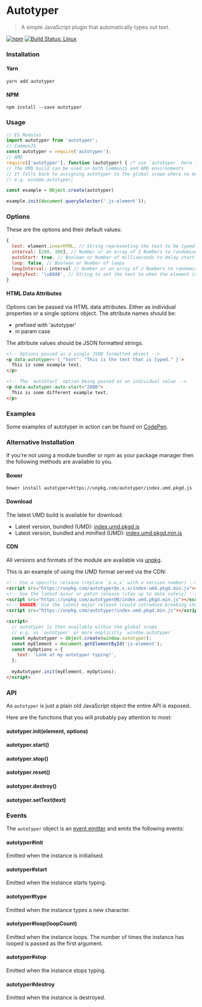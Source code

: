 # Autotyper

> A simple JavaScript plugin that automatically types out text.

[![npm](https://img.shields.io/npm/v/autotyper.svg)](https://www.npmjs.com/package/autotyper) [![Build Status: Linux](https://travis-ci.org/saulhardman/autotyper.svg?branch=master)](https://travis-ci.org/saulhardman/autotyper)

### Installation

#### Yarn

```
yarn add autotyper
```

#### NPM

```
npm install --save autotyper
```

### Usage

```js
// ES Modules
import autotyper from 'autotyper';
// CommonJS
const autotyper = require('autotyper');
// AMD
require(['autotyper'], function (autotyper) { /* use `autotyper` here */ });
// The UMD build can be used in both CommonJS and AMD environments
// It falls back to assigning autotyper to the global scope where no module system is present
// e.g. window.autotyper;

const example = Object.create(autotyper)

example.init(document.querySelector('.js-element'));
```

### Options

These are the options and their default values:

```js
{
  text: element.innerHTML, // String representing the text to be typed out, defaults to the element's `innerHTML`
  interval: [200, 300], // Number or an array of 2 Numbers to randomise between (in milliseconds)
  autoStart: true, // Boolean or Number of milliseconds to delay start by
  loop: false, // Boolean or Number of loops
  loopInterval: interval // Number or an array of 2 Numbers to randomise between (in milliseconds), defaults to `interval`
  emptyText: '\u00A0', // String to set the text to when the element is empty, defaults to the unicode literal 'no-break space' to preserve element height
}
```

#### HTML Data Attributes

Options can be passed via HTML data attributes. Either as individual properties or a single options object. The attribute names should be:

- prefixed with 'autotyper'
- in param case

The attribute values should be JSON formatted strings.

```html
<!-- Options passed as a single JSON formatted object -->
<p data-autotyper='{ "text": "This is the text that is typed." }'>
  This is some example text.
</p>

<!-- The `autoStart` option being passed as an individual value -->
<p data-autotyper-auto-start="2000">
  This is some different example text.
</p>
```

### Examples

Some examples of autotyper in action can be found on [CodePen](https://codepen.io/saulhardman/pen/vgYwmO).

### Alternative Installation

If you're not using a module bundler or npm as your package manager then the following methods are available to you.

#### Bower

```
bower install autotyper=https://unpkg.com/autotyper/index.umd.pkgd.js
```

#### Download

The latest UMD build is available for download:

- Latest version, bundled (UMD): [index.umd.pkgd.js](https://unpkg.com/autotyper/index.umd.pkgd.js)
- Latest version, bundled and minified (UMD): [index.umd.pkgd.min.js](https://unpkg.com/autotyper/index.umd.pkgd.min.js)

#### CDN

All versions and formats of the module are available via [unpkg](https://unpkg.com/).

This is an example of using the UMD format served via the CDN:

```html
<!-- Use a specific release (replace `x.x.x` with a version number) -->
<script src="https://unpkg.com/autotyper@x.x.x/index.umd.pkgd.min.js"></script>
<!-- Use the latest minor or patch release (stay up to date safely) -->
<script src="https://unpkg.com/autotyper@0/index.umd.pkgd.min.js"></script>
<!-- DANGER: Use the latest major release (could introduce breaking changes) -->
<script src="https://unpkg.com/autotyper/index.umd.pkgd.min.js"></script>

<script>
  // autotyper is then available within the global scope
  // e.g. as `autotyper` or more explicitly `window.autotyper`
  const myAutotyper = Object.create(window.autotyper);
  const myElement = document.getElementById('js-element');
  const myOptions = {
    text: 'Look at my autotyper typing!',
  };
  
  myAutotyper.init(myElement, myOptions);
</script>
```

### API

As `autotyper` is just a plain old JavaScript object the entire API is exposed.

Here are the functions that you will probably pay attention to most:

#### autotyper.init(element, options)
#### autotyper.start()
#### autotyper.stop()
#### autotyper.reset()
#### autotyper.destroy()
#### autotyper.setText(text)

### Events

The `autotyper` object is an [event emitter](https://github.com/component/emitter) and emits the following events:

#### autotyper#init

Emitted when the instance is initialised.

#### autotyper#start

Emitted when the instance starts typing.

#### autotyper#type

Emitted when the instance types a new character.

#### autotyper#loop(loopCount)

Emitted when the instance loops. The number of times the instance has looped is passed as the first argument.

#### autotyper#stop

Emitted when the instance stops typing.

#### autotyper#destroy

Emitted when the instance is destroyed.
